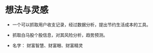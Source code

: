 想法与灵感  
====================

- 一个可以抓取用户收支记录，经过数据分析，提出节约生活成本的工具。

- 抓取白马股个股信息，对其风险分析，趋势预测。

- 名字： 财富智慧、财富眼、财富精灵